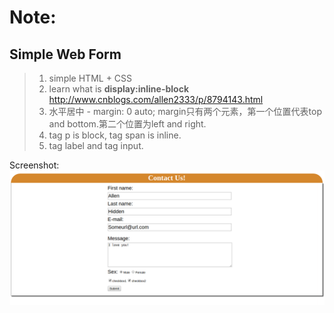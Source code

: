 # Note:
## Simple Web Form 
> 1. simple HTML + CSS
> 2. learn what is **display:inline-block**
http://www.cnblogs.com/allen2333/p/8794143.html
> 3. 水平居中 - margin: 0 auto; margin只有两个元素，第一个位置代表top and bottom.第二个位置为left and right.
> 4. tag p is block, tag span is inline.
> 5. tag label and tag input.

Screenshot:
![shot1](./Screenshot/1.png)

